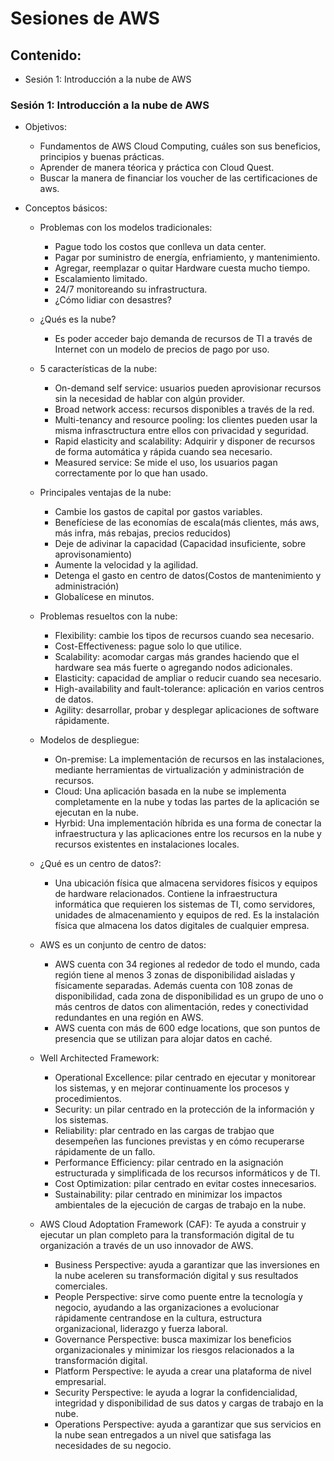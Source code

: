 # Sesiones de AWS

## Contenido:
- Sesión 1: Introducción a la nube de AWS


### Sesión 1: Introducción a la nube de AWS
- Objetivos:
	- Fundamentos de AWS Cloud Computing, cuáles son sus beneficios, principios y buenas prácticas.
	- Aprender de manera téorica y práctica con Cloud Quest.
	- Buscar la manera de financiar los voucher de las certificaciones de aws.

- Conceptos básicos:
	- Problemas con los modelos tradicionales:
		- Pague todo los costos que conlleva un data center.
		- Pagar por suministro de energía, enfriamiento, y mantenimiento.
		- Agregar, reemplazar o quitar Hardware cuesta mucho tiempo.
		- Escalamiento limitado.
		- 24/7 monitoreando su infrastructura.
		- ¿Cómo lidiar con desastres?

	- ¿Qués es la nube?
		- Es poder acceder bajo demanda de recursos de TI a través de Internet con un modelo de precios de pago por uso.

	- 5 características de la nube:
		- On-demand self service: usuarios pueden aprovisionar recursos sin la necesidad de hablar con algún provider.
		- Broad network access: recursos disponibles a través de la red.
		- Multi-tenancy and resource pooling: los clientes pueden usar la misma infrasctructura entre ellos con privacidad y seguridad.
		- Rapid elasticity and scalability: Adquirir y disponer de recursos de forma automática y rápida cuando sea necesario.
		- Measured service: Se mide el uso, los usuarios pagan correctamente por lo que han usado.

	- Principales ventajas de la nube:
		- Cambie los gastos de capital por gastos variables.
		- Benefíciese de las economías de escala(más clientes, más aws, más infra, más rebajas, precios reducidos)
		- Deje de adivinar la capacidad (Capacidad insuficiente, sobre aprovisonamiento)
		- Aumente la velocidad y la agilidad.
		- Detenga el gasto en centro de datos(Costos de mantenimiento y administración)
		- Globalícese en minutos.

	- Problemas resueltos con la nube:
		- Flexibility: cambie los tipos de recursos cuando sea necesario.
		- Cost-Effectiveness: pague solo lo que utilice.
		- Scalability: acomodar cargas más grandes haciendo que el hardware sea más fuerte o agregando nodos adicionales.
		- Elasticity: capacidad de ampliar o reducir cuando sea necesario.
		- High-availability and fault-tolerance: aplicación en varios centros de datos.
		- Agility: desarrollar, probar y desplegar aplicaciones de software rápidamente.

	- Modelos de despliegue:
		- On-premise: La implementación de recursos en las instalaciones, mediante herramientas de virtualización y administración de recursos.
		- Cloud: Una aplicación basada en la nube se implementa completamente en la nube y todas las partes de la aplicación se ejecutan en la nube.
		- Hyrbid:  Una implementación híbrida es una forma de conectar la infraestructura y las aplicaciones entre los recursos en la nube y recursos existentes en instalaciones locales.

	- ¿Qué es un centro de datos?:
		- Una ubicación física que almacena servidores físicos y equipos de hardware relacionados. Contiene la infraestructura informática que requieren los sistemas de TI, como servidores, unidades de almacenamiento y equipos de red. Es la instalación física que almacena los datos digitales de cualquier empresa.

	- AWS es un conjunto de centro de datos:
		- AWS cuenta con 34 regiones al rededor de todo el mundo, cada región tiene al menos 3 zonas de disponibilidad aisladas y físicamente separadas. Además cuenta con 108 zonas de disponibilidad, cada zona de disponibilidad es un grupo de uno o más centros de datos con alimentación, redes y conectividad redundantes en una región en AWS.
		- AWS cuenta con más de 600 edge locations, que son puntos de presencia que se utilizan para alojar datos en caché.

	- Well Architected Framework:
		- Operational Excellence: pilar centrado en ejecutar y monitorear los sistemas, y en mejorar continuamente los procesos y procedimientos.
		- Security: un pilar centrado en la protección de la información y los sistemas.
		- Reliability: plar centrado en las cargas de trabjao que desempeñen las funciones previstas y en cómo recuperarse rápidamente de un fallo.
		- Performance Efficiency: pilar centrado en la asignación estructurada y simplificada de los recursos informáticos y de TI.
		- Cost Optimization: pilar centrado en evitar costes innecesarios.
		- Sustainability: pilar centrado en minimizar los impactos ambientales de la ejecución de cargas de trabajo en la nube.

	- AWS Cloud Adoptation Framework (CAF): Te ayuda a construir y ejecutar un plan completo para la transformación digital de tu organización a través de un uso innovador de AWS.
		- Business Perspective: ayuda a garantizar que las inversiones en la nube aceleren su transformación digital y sus resultados comerciales.
		- People Perspective: sirve como puente entre la tecnología y negocio, ayudando a las organizaciones a evolucionar rápidamente centrandose en la cultura, estructura organizacional, liderazgo y fuerza laboral.
		- Governance Perspective: busca maximizar los beneficios organizacionales y minimizar los riesgos relacionados a la transformación digital.
		- Platform Perspective: le ayuda a crear una plataforma de nivel empresarial.
		- Security Perspective: le ayuda a lograr la confidencialidad, integridad y disponibilidad de sus datos y cargas de trabajo en la nube.
		- Operations Perspective: ayuda a garantizar que sus servicios en la nube sean entregados a un nivel que satisfaga las necesidades de su negocio.
